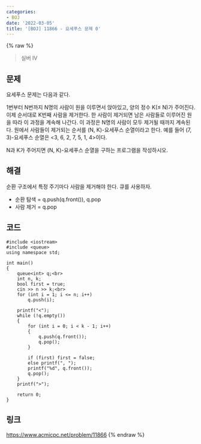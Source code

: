 ```yaml
---
categories:
- BOJ
date: '2022-03-05'
title: '[BOJ] 11866 - 요세푸스 문제 0'
---
```


{% raw %}
>실버 IV

## 문제
요세푸스 문제는 다음과 같다.

1번부터 N번까지 N명의 사람이 원을 이루면서 앉아있고, 양의 정수 K(≤ N)가 주어진다. 이제 순서대로 K번째 사람을 제거한다. 한 사람이 제거되면 남은 사람들로 이루어진 원을 따라 이 과정을 계속해 나간다. 이 과정은 N명의 사람이 모두 제거될 때까지 계속된다. 원에서 사람들이 제거되는 순서를 (N, K)-요세푸스 순열이라고 한다. 예를 들어 (7, 3)-요세푸스 순열은 <3, 6, 2, 7, 5, 1, 4>이다.

N과 K가 주어지면 (N, K)-요세푸스 순열을 구하는 프로그램을 작성하시오.

##  해결
순환 구조에서 특정 주기마다 사람을 제거해야 한다. 큐를 사용하자.
- 순환 탐색 = q.push(q.front()), q.pop
- 사람 제거 = q.pop

## 코드
```
#include <iostream>
#include <queue>
using namespace std;

int main()
{
	queue<int> q;<br>
	int n, k;
	bool first = true;
	cin >> n >> k;<br>
	for (int i = 1; i <= n; i++)
		q.push(i);

	printf("<");
	while (!q.empty())
	{
		for (int i = 0; i < k - 1; i++)
		{
			q.push(q.front());
			q.pop();
		}

		if (first) first = false;
		else printf(", ");
		printf("%d", q.front());
		q.pop();
	}
	printf(">");

	return 0;
}
```

## 링크
https://www.acmicpc.net/problem/11866
{% endraw %}